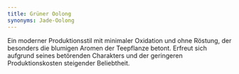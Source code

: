 ```yaml
---
title: Grüner Oolong
synonyms: Jade-Oolong
---
```

Ein moderner Produktionsstil mit minimaler Oxidation und ohne Röstung, der besonders die blumigen Aromen der Teepflanze betont. Erfreut sich aufgrund seines betörenden Charakters und der geringeren Produktionskosten steigender Beliebtheit.
